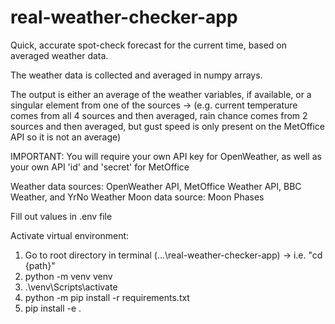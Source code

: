 # real-weather-checker-app
Quick, accurate spot-check forecast for the current time, based on averaged weather data.

The weather data is collected and averaged in numpy arrays.

The output is either an average of the weather variables, if available, or a singular element from one of the sources -> (e.g. current temperature comes from all 4 sources and then averaged, rain chance comes from 2 sources and then averaged, but gust speed is only present on the MetOffice API so it is not an average)

IMPORTANT: You will require your own API key for OpenWeather, as well as your own API 'id' and 'secret' for MetOffice

Weather data sources: OpenWeather API, MetOffice Weather API, BBC Weather, and YrNo Weather
Moon data source: Moon Phases

Fill out values in .env file

Activate virtual environment: 

1. Go to root directory in terminal (...\real-weather-checker-app) -> i.e. "cd {path}"
2. python -m venv venv
3. .\venv\Scripts\activate
4. python -m pip install -r requirements.txt
5. pip install -e .
